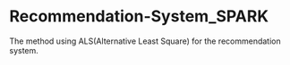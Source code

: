 # Recommendation-System_SPARK

The method using ALS(Alternative Least Square) for the recommendation system. 
